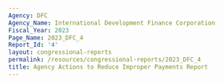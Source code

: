 ```yaml
---
Agency: DFC
Agency_Name: International Development Finance Corporation
Fiscal_Year: 2023
Page_Name: 2023_DFC_4
Report_Id: '4'
layout: congressional-reports
permalink: /resources/congressional-reports/2023_DFC_4
title: Agency Actions to Reduce Improper Payments Report
---
```

